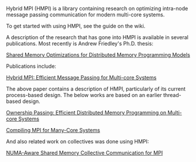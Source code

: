 Hybrid MPI (HMPI) is a library containing research on optimizing intra-node message passing communication for modern multi-core systems.

To get started with using HMPI, see the guide on the wiki.

A description of the research that has gone into HMPI is available in several publications. Most recently is Andrew Friedley's Ph.D. thesis:

[Shared Memory Optimizations for Distributed Memory Programming Models](https://hmpi.googlecode.com/svn/afriedle-thesis.pdf)

Publications include:

[Hybrid MPI: Efficient Message Passing for Multi-core Systems](http://htor.inf.ethz.ch/publications/index.php?pub=173)

The above paper contains a description of HMPI, particularly of its current process-based design. The below works are based on an earlier thread-based design.

[Ownership Passing: Efficient Distributed Memory Programming on Multi-core Systems](http://htor.inf.ethz.ch/publications/index.php?pub=161)

[Compiling MPI for Many-Core Systems](http://library.llnl.gov/uhtbin/cgisirsi/arirj7ekiQ/MAIN/300540005/9)

And also related work on collectives was done using HMPI:

[NUMA-Aware Shared Memory Collective Communication for MPI](http://htor.inf.ethz.ch/publications/index.php?pub=163)
